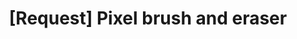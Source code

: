 ---
title: '[Request] Pixel brush and eraser'
redirect_to:
  - 'https://discuss.pencil2d.org/t/request-pixel-brush-and-eraser/1135'
---
